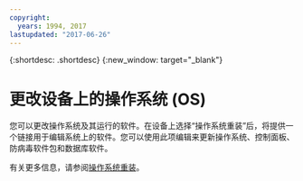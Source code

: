 ```yaml
---
copyright:
  years: 1994, 2017
lastupdated: "2017-06-26"
---
```


{:shortdesc: .shortdesc}
{:new_window: target="_blank"}


# 更改设备上的操作系统 (OS)

您可以更改操作系统及其运行的软件。在设备上选择“操作系统重装”后，将提供一个链接用于编辑系统上的软件。您可以使用此项编辑来更新操作系统、控制面板、防病毒软件包和数据库软件。

有关更多信息，请参阅[操作系统重装](../infrastructure/software/vsi_reload_os.html#reloading-an-os)。
